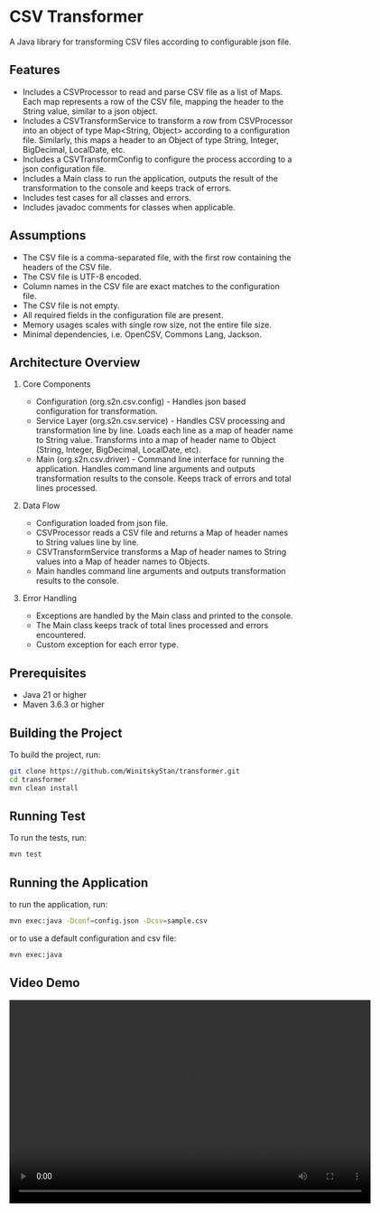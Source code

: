 
# CSV Transformer

A Java library for transforming CSV files according to configurable json file.

## Features

- Includes a CSVProcessor to read and parse CSV file as a list of Maps. Each map represents a row of the CSV file, mapping the header to the String value, similar to a json object.
- Includes a CSVTransformService to transform a row from CSVProcessor into an object of type Map<String, Object> according to a configuration file. Similarly, this maps a header to an Object of type String, Integer, BigDecimal, LocalDate, etc.
- Includes a CSVTransformConfig to configure the process according to a json configuration file.
- Includes a Main class to run the application, outputs the result of the transformation to the console and keeps track of errors.
- Includes test cases for all classes and errors.
- Includes javadoc comments for classes when applicable.

## Assumptions

- The CSV file is a comma-separated file, with the first row containing the headers of the CSV file.
- The CSV file is UTF-8 encoded.
- Column names in the CSV file are exact matches to the configuration file.
- The CSV file is not empty.
- All required fields in the configuration file are present.
- Memory usages scales with single row size, not the entire file size.
- Minimal dependencies, i.e. OpenCSV, Commons Lang, Jackson.

## Architecture Overview

1. Core Components
    - Configuration (org.s2n.csv.config) - Handles json based configuration for transformation.
    - Service Layer (org.s2n.csv.service) - Handles CSV processing and transformation line by line. Loads each line as a map of header name to String value. Transforms into a map of header name to Object (String, Integer, BigDecimal, LocalDate, etc).
    - Main (org.s2n.csv.driver) - Command line interface for running the application. Handles command line arguments and outputs transformation results to the console. Keeps track of errors and total lines processed. 

2. Data Flow
    - Configuration loaded from json file.
    - CSVProcessor reads a CSV file and returns a Map of header names to String values line by line.
    - CSVTransformService transforms a Map of header names to String values into a Map of header names to Objects.
    - Main handles command line arguments and outputs transformation results to the console.

3. Error Handling
    - Exceptions are handled by the Main class and printed to the console.
    - The Main class keeps track of total lines processed and errors encountered.
    - Custom exception for each error type.

## Prerequisites

- Java 21 or higher
- Maven 3.6.3 or higher

## Building the Project

To build the project, run:

```bash
git clone https://github.com/WinitskyStan/transformer.git
cd transformer
mvn clean install
```

## Running Test

To run the tests, run:

```bash
mvn test
```

## Running the Application

to run the application, run:

```bash
mvn exec:java -Dconf=config.json -Dcsv=sample.csv
```

or to use a default configuration and csv file:

```bash
mvn exec:java
```
## Video Demo

<video width="640" height="360" controls>
  <source src="https://github.com/WinitskyStan/-/raw/csvTransformerSmall.mp4" type="video/mp4">
  Your browser does not support the video tag.
</video>